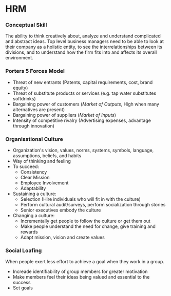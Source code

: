 # HRM

### Conceptual Skill
The ability to think creatively about, analyze and understand complicated and abstract ideas. Top level business managers need to be able to look at their company as a holistic entity, to see the interrelationships between its divisions, and to understand how the firm fits into and affects its overall environment.

### Porters 5 Forces Model
* Threat of new entrants (Patents, capital requirements, cost, brand equity)
* Threat of substitute products or services (e.g. tap water substitutes softdrinks)
* Bargaining power of customers (*Market of Outputs*, High when many alternatives are present)
* Bargaining power of suppliers (*Market of Inputs*)
* Intensity of competitive rivalry (Advertising expenses, advantage through innovation)

### Organisational Culture
* Organization's vision, values, norms, systems, symbols, language, assumptions, beliefs, and habits
* Way of thinking and feeling
* To succeed:
	* Consistency
	* Clear Mission
	* Employee Involvement
	* Adaptability
* Sustaining a culture:
	* Selection (Hire individuals who will fit in with the culture)
	* Perform cultural audit/surveys, perform socialization through stories
	* Senior executives embody the culture
* Changing a culture:
	* Incrementally get people to follow the culture or get them out
	* Make people understand the need for change, give training and rewards
	* Adapt mission, vision and create values

### Social Loafing
When people exert less effort to achieve a goal when they work in a group.

* Increade identifiability of group members for greater motivation
* Make members feel their ideas being valued and essential to the success
* Set goals